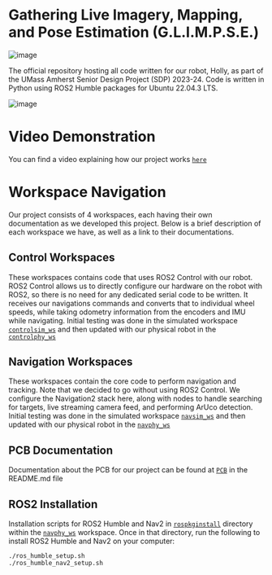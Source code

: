 # Gathering Live Imagery, Mapping, and Pose Estimation (G.L.I.M.P.S.E.)
![image](https://github.com/Samalmeida1028/sdp-team-12/assets/41523488/5f221be7-6dd9-4fe7-a9ac-2a6424f06dc6)

The official repository hosting all code written for our robot, Holly, as part of the UMass Amherst Senior Design Project (SDP) 2023-24. Code is written in Python using ROS2 Humble packages for Ubuntu 22.04.3 LTS. 

![image](https://github.com/Samalmeida1028/sdp-team-12/assets/41523488/f71b7bcf-c46c-49c1-87e7-a0b400572acd)

# Video Demonstration
You can find a video explaining how our project works [```here```](https://drive.google.com/file/d/1lyMbBKZVXDsyAAiOUiCWNVsrvlMIFfmM/view?usp=sharing)

# Workspace Navigation
Our project consists of 4 workspaces, each having their own documentation as we developed this project. Below is a brief description of each workspace we have, as well as a link to their documentations.

## Control Workspaces
These workspaces contains code that uses ROS2 Control with our robot. ROS2 Control allows us to directly configure our hardware on the robot with ROS2, so there is no need for any dedicated serial code to be written. It receives our navigations commands and converts that to individual wheel speeds, while taking odometry information from the encoders and IMU while navigating. Initial testing was done in the simulated workspace [```controlsim_ws```](https://github.com/arjuns-code-center/G.L.I.M.P.S.E/tree/main/controlsim_ws) and then updated with our physical robot in the [```controlphy_ws```](https://github.com/arjuns-code-center/G.L.I.M.P.S.E/tree/main/controlphy_ws)

## Navigation Workspaces
These workspaces contain the core code to perform navigation and tracking. Note that we decided to go without using ROS2 Control. We configure the Navigation2 stack here, along with nodes to handle searching for targets, live streaming camera feed, and performing ArUco detection. Initial testing was done in the simulated workspace [```navsim_ws```](https://github.com/arjuns-code-center/G.L.I.M.P.S.E/tree/main/navsim_ws) and then updated with our physical robot in the [```navphy_ws```](https://github.com/arjuns-code-center/G.L.I.M.P.S.E/tree/main/navphy_ws)

## PCB Documentation 
Documentation about the PCB for our project can be found at [```PCB```](https://github.com/arjuns-code-center/G.L.I.M.P.S.E/tree/main/PCB) in the README.md file

## ROS2 Installation
Installation scripts for ROS2 Humble and Nav2 in [```rospkginstall```](https://github.com/arjuns-code-center/G.L.I.M.P.S.E/tree/main/navphy_ws/rospkgsinstall) directory within the [```navphy_ws```](https://github.com/arjuns-code-center/G.L.I.M.P.S.E/tree/main/navphy_ws) workspace. Once in that directory, run the following to install ROS2 Humble and Nav2 on your computer:
```
./ros_humble_setup.sh
./ros_humble_nav2_setup.sh
```
